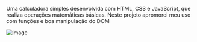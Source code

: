 Uma calculadora simples desenvolvida com HTML, CSS e JavaScript, que realiza operações matemáticas básicas. Neste projeto apromorei meu uso com funções e boa manipulação do DOM

![image](https://github.com/user-attachments/assets/ffdee611-6c77-4ff7-aa9a-22fc5d7ed4dd)
